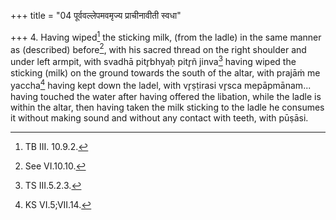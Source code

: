+++
title = "04 पूर्ववल्लेपमवमृज्य प्राचीनावीती स्वधा"

+++
4. Having wiped[^1] the sticking milk, (from the ladle) in the same manner as (described) before[^2], with his sacred thread on the right shoulder and under left armpit, with svadhā pitr̥bhyaḥ pitr̥ñ jinva[^3] having wiped the sticking (milk) on the ground towards the south of the altar, with prajāṁ me yaccha[^4] having kept down the ladel, with vr̥ṣṭirasi vr̥sca mepāpmānam... having touched the water after having offered the libation, while the ladle is within the altar, then having taken the milk sticking to the ladle he consumes it without making sound and without any contact with teeth, with pūṣāsi.   


[^1]: TB III. 10.9.2.  

[^2]: See VI.10.10.  

[^3]: TS III.5.2.3.  

[^4]: KS VI.5;VII.14.  

[^5]: Just as he did before the libation; see VI.9.3.  

[^6]: Cf. MS I.8.5.
